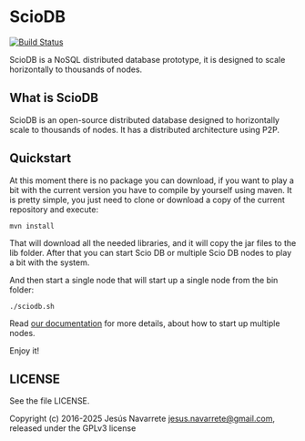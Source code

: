 ScioDB
=====

[![Build Status](https://travis-ci.org/sciodb/sciodb.svg?branch=master)](https://travis-ci.org/sciodb/sciodb)


ScioDB is a NoSQL distributed database prototype, it is designed to scale horizontally to thousands of nodes.


What is ScioDB
---
ScioDB is an open-source distributed database designed to horizontally scale to thousands of nodes. It has a distributed
architecture using P2P.


Quickstart
---

At this moment there is no package you can download, if you want to play a bit with the current version you have to
compile by yourself using maven. It is pretty simple, you just need to clone or download a copy of the current repository
and execute:

```
mvn install
```

That will download all the needed libraries, and it will copy the jar files to the lib folder. After that you can start
Scio DB or multiple Scio DB nodes to play a bit with the system.

And then start a single node that will start up a single node from the bin folder:

```
./sciodb.sh
```
Read [our documentation](./doc/Readme.md) for more details, about how to start up multiple nodes.

Enjoy it!


LICENSE
-------

See the file LICENSE.

Copyright (c) 2016-2025 Jesús Navarrete <jesus.navarrete@gmail.com>, released under the GPLv3 license